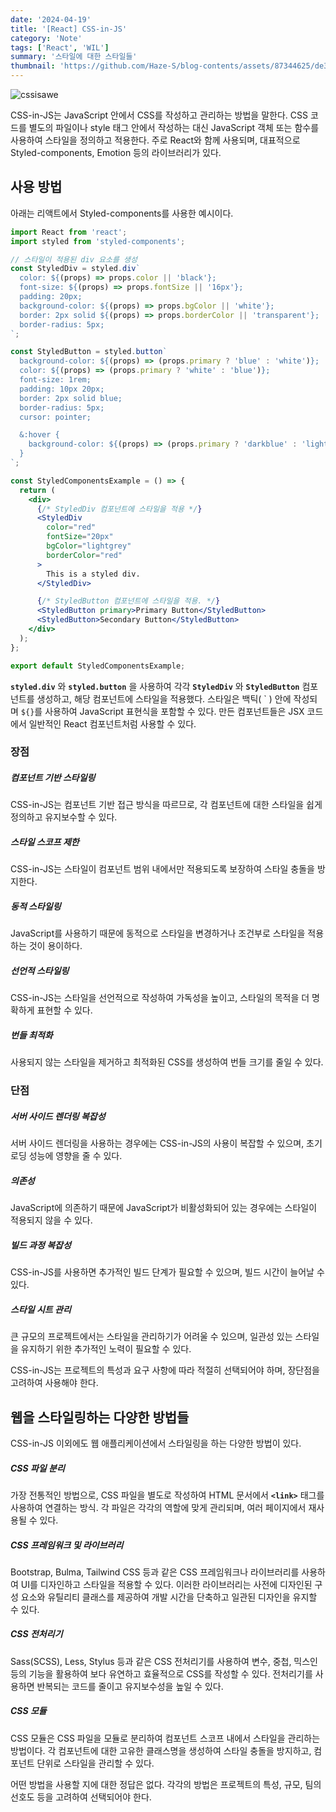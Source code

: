 ```yaml
---
date: '2024-04-19'
title: '[React] CSS-in-JS'
category: 'Note'
tags: ['React', 'WIL']
summary: '스타일에 대한 스타일들'
thumbnail: 'https://github.com/Haze-S/blog-contents/assets/87344625/de38ff3f-aba9-4210-b4e4-67ddd2855a71'
---
```


![cssisawe](https://github.com/Haze-S/blog-contents/assets/87344625/de38ff3f-aba9-4210-b4e4-67ddd2855a71)

CSS-in-JS는 JavaScript 안에서 CSS를 작성하고 관리하는 방법을 말한다. CSS 코드를 별도의 파일이나 style 태그 안에서 작성하는 대신 JavaScript 객체 또는 함수를 사용하여 스타일을 정의하고 적용한다. 주로 React와 함께 사용되며, 대표적으로 Styled-components, Emotion 등의 라이브러리가 있다.

## 사용 방법

아래는 리액트에서 Styled-components를 사용한 예시이다.

```jsx
import React from 'react';
import styled from 'styled-components';

// 스타일이 적용된 div 요소를 생성
const StyledDiv = styled.div`
  color: ${(props) => props.color || 'black'};
  font-size: ${(props) => props.fontSize || '16px'};
  padding: 20px;
  background-color: ${(props) => props.bgColor || 'white'};
  border: 2px solid ${(props) => props.borderColor || 'transparent'};
  border-radius: 5px;
`;

const StyledButton = styled.button`
  background-color: ${(props) => (props.primary ? 'blue' : 'white')};
  color: ${(props) => (props.primary ? 'white' : 'blue')};
  font-size: 1rem;
  padding: 10px 20px;
  border: 2px solid blue;
  border-radius: 5px;
  cursor: pointer;

  &:hover {
    background-color: ${(props) => (props.primary ? 'darkblue' : 'lightblue')};
  }
`;

const StyledComponentsExample = () => {
  return (
    <div>
      {/* StyledDiv 컴포넌트에 스타일을 적용 */}
      <StyledDiv
        color="red"
        fontSize="20px"
        bgColor="lightgrey"
        borderColor="red"
      >
        This is a styled div.
      </StyledDiv>

      {/* StyledButton 컴포넌트에 스타일을 적용. */}
      <StyledButton primary>Primary Button</StyledButton>
      <StyledButton>Secondary Button</StyledButton>
    </div>
  );
};

export default StyledComponentsExample;
```

**`styled.div`** 와 **`styled.button`** 을 사용하여 각각 **`StyledDiv`** 와 **`StyledButton`** 컴포넌트를 생성하고, 해당 컴포넌트에 스타일을 적용했다. 스타일은 백틱( \` ) 안에 작성되며 `${}`를 사용하여 JavaScript 표현식을 포함할 수 있다. 만든 컴포넌트들은 JSX 코드에서 일반적인 React 컴포넌트처럼 사용할 수 있다.

### 장점

##### 컴포넌트 기반 스타일링

CSS-in-JS는 컴포넌트 기반 접근 방식을 따르므로, 각 컴포넌트에 대한 스타일을 쉽게 정의하고 유지보수할 수 있다.

##### 스타일 스코프 제한

CSS-in-JS는 스타일이 컴포넌트 범위 내에서만 적용되도록 보장하여 스타일 충돌을 방지한다.

##### 동적 스타일링

JavaScript를 사용하기 때문에 동적으로 스타일을 변경하거나 조건부로 스타일을 적용하는 것이 용이하다.

##### 선언적 스타일링

CSS-in-JS는 스타일을 선언적으로 작성하여 가독성을 높이고, 스타일의 목적을 더 명확하게 표현할 수 있다.

##### 번들 최적화

사용되지 않는 스타일을 제거하고 최적화된 CSS를 생성하여 번들 크기를 줄일 수 있다.

### 단점

##### 서버 사이드 렌더링 복잡성

서버 사이드 렌더링을 사용하는 경우에는 CSS-in-JS의 사용이 복잡할 수 있으며, 초기 로딩 성능에 영향을 줄 수 있다.

##### 의존성

JavaScript에 의존하기 때문에 JavaScript가 비활성화되어 있는 경우에는 스타일이 적용되지 않을 수 있다.

##### 빌드 과정 복잡성

CSS-in-JS를 사용하면 추가적인 빌드 단계가 필요할 수 있으며, 빌드 시간이 늘어날 수 있다.

##### 스타일 시트 관리

큰 규모의 프로젝트에서는 스타일을 관리하기가 어려울 수 있으며, 일관성 있는 스타일을 유지하기 위한 추가적인 노력이 필요할 수 있다.

CSS-in-JS는 프로젝트의 특성과 요구 사항에 따라 적절히 선택되어야 하며, 장단점을 고려하여 사용해야 한다.

## 웹을 스타일링하는 다양한 방법들

CSS-in-JS 이외에도 웹 애플리케이션에서 스타일링을 하는 다양한 방법이 있다.

##### CSS 파일 분리

가장 전통적인 방법으로, CSS 파일을 별도로 작성하여 HTML 문서에서 **`<link>`** 태그를 사용하여 연결하는 방식. 각 파일은 각각의 역할에 맞게 관리되며, 여러 페이지에서 재사용될 수 있다.

##### CSS 프레임워크 및 라이브러리

Bootstrap, Bulma, Tailwind CSS 등과 같은 CSS 프레임워크나 라이브러리를 사용하여 UI를 디자인하고 스타일을 적용할 수 있다. 이러한 라이브러리는 사전에 디자인된 구성 요소와 유틸리티 클래스를 제공하여 개발 시간을 단축하고 일관된 디자인을 유지할 수 있다.

##### CSS 전처리기

Sass(SCSS), Less, Stylus 등과 같은 CSS 전처리기를 사용하여 변수, 중첩, 믹스인 등의 기능을 활용하여 보다 유연하고 효율적으로 CSS를 작성할 수 있다. 전처리기를 사용하면 반복되는 코드를 줄이고 유지보수성을 높일 수 있다.

##### CSS 모듈

CSS 모듈은 CSS 파일을 모듈로 분리하여 컴포넌트 스코프 내에서 스타일을 관리하는 방법이다. 각 컴포넌트에 대한 고유한 클래스명을 생성하여 스타일 충돌을 방지하고, 컴포넌트 단위로 스타일을 관리할 수 있다.

어떤 방법을 사용할 지에 대한 정답은 없다. 각각의 방법은 프로젝트의 특성, 규모, 팀의 선호도 등을 고려하여 선택되어야 한다.
